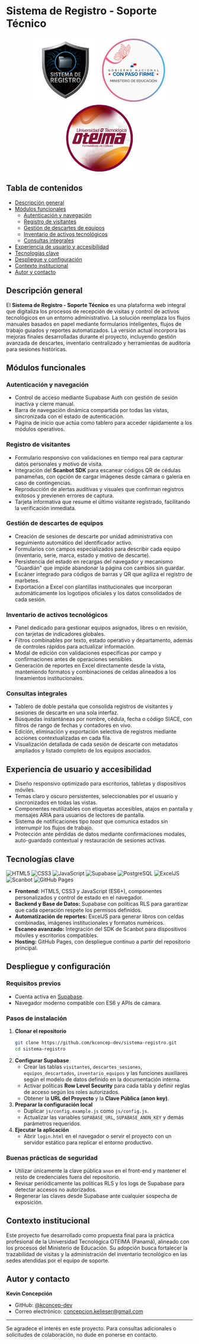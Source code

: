 # Sistema de Registro - Soporte Técnico

<p align="center">
  <img src="assets/images/logo.png" alt="Logo del Sistema de Registro" width="180" />
  <img src="assets/images/meduca.png" alt="Logo del Ministerio de Educación" width="180" />
  <img src="assets/images/oteima.png" alt="Logo de la Universidad Tecnológica OTEIMA" width="180" />
</p>

## Tabla de contenidos
- [Descripción general](#descripción-general)
- [Módulos funcionales](#módulos-funcionales)
  - [Autenticación y navegación](#autenticación-y-navegación)
  - [Registro de visitantes](#registro-de-visitantes)
  - [Gestión de descartes de equipos](#gestión-de-descartes-de-equipos)
  - [Inventario de activos tecnológicos](#inventario-de-activos-tecnológicos)
  - [Consultas integrales](#consultas-integrales)
- [Experiencia de usuario y accesibilidad](#experiencia-de-usuario-y-accesibilidad)
- [Tecnologías clave](#tecnologías-clave)
- [Despliegue y configuración](#despliegue-y-configuración)
- [Contexto institucional](#contexto-institucional)
- [Autor y contacto](#autor-y-contacto)

## Descripción general
El **Sistema de Registro - Soporte Técnico** es una plataforma web integral que digitaliza los procesos de recepción de visitas y control de activos tecnológicos en un entorno administrativo. La solución reemplaza los flujos manuales basados en papel mediante formularios inteligentes, flujos de trabajo guiados y reportes automatizados. La versión actual incorpora las mejoras finales desarrolladas durante el proyecto, incluyendo gestión avanzada de descartes, inventario centralizado y herramientas de auditoría para sesiones históricas.

## Módulos funcionales

### Autenticación y navegación
- Control de acceso mediante Supabase Auth con gestión de sesión inactiva y cierre manual.
- Barra de navegación dinámica compartida por todas las vistas, sincronizada con el estado de autenticación.
- Página de inicio que actúa como tablero para acceder rápidamente a los módulos operativos.

### Registro de visitantes
- Formulario responsivo con validaciones en tiempo real para capturar datos personales y motivo de visita.
- Integración del **Scanbot SDK** para escanear códigos QR de cédulas panameñas, con opción de cargar imágenes desde cámara o galería en caso de contingencias.
- Reproducción de alertas auditivas y visuales que confirman registros exitosos y previenen errores de captura.
- Tarjeta informativa que resume el último visitante registrado, facilitando la verificación inmediata.

### Gestión de descartes de equipos
- Creación de sesiones de descarte por unidad administrativa con seguimiento automático del identificador activo.
- Formularios con campos especializados para describir cada equipo (inventario, serie, marca, estado y motivo de descarte).
- Persistencia del estado en recargas del navegador y mecanismo "Guardián" que impide abandonar la página con cambios sin guardar.
- Escáner integrado para códigos de barras y QR que agiliza el registro de marbetes.
- Exportación a Excel con plantillas institucionales que incorporan automáticamente los logotipos oficiales y los datos consolidados de cada sesión.

### Inventario de activos tecnológicos
- Panel dedicado para gestionar equipos asignados, libres o en revisión, con tarjetas de indicadores globales.
- Filtros combinables por texto, estado operativo y departamento, además de controles rápidos para actualizar información.
- Modal de edición con validaciones específicas por campo y confirmaciones antes de operaciones sensibles.
- Generación de reportes en Excel directamente desde la vista, manteniendo formatos y combinaciones de celdas alineados a los lineamientos institucionales.

### Consultas integrales
- Tablero de doble pestaña que consolida registros de visitantes y sesiones de descarte en una sola interfaz.
- Búsquedas instantáneas por nombre, cédula, fecha o código SIACE, con filtros de rango de fechas y contadores en vivo.
- Edición, eliminación y exportación selectiva de registros mediante acciones contextualizadas en cada fila.
- Visualización detallada de cada sesión de descarte con metadatos ampliados y listado completo de los equipos asociados.

## Experiencia de usuario y accesibilidad
- Diseño responsivo optimizado para escritorios, tabletas y dispositivos móviles.
- Temas claro y oscuro persistentes, seleccionables por el usuario y sincronizados en todas las vistas.
- Componentes reutilizables con etiquetas accesibles, atajos en pantalla y mensajes ARIA para usuarios de lectores de pantalla.
- Sistema de notificaciones tipo *toast* que comunica estados sin interrumpir los flujos de trabajo.
- Protección ante pérdidas de datos mediante confirmaciones modales, auto-guardado contextual y restauración de sesiones activas.

## Tecnologías clave

![HTML5](https://img.shields.io/badge/html5-%23E34F26.svg?style=for-the-badge&logo=html5&logoColor=white)
![CSS3](https://img.shields.io/badge/css3-%231572B6.svg?style=for-the-badge&logo=css3&logoColor=white)
![JavaScript](https://img.shields.io/badge/javascript-%23323330.svg?style=for-the-badge&logo=javascript&logoColor=%23F7DF1E)
![Supabase](https://img.shields.io/badge/Supabase-3ECF8E?style=for-the-badge&logo=supabase&logoColor=white)
![PostgreSQL](https://img.shields.io/badge/PostgreSQL-%23316192.svg?style=for-the-badge&logo=postgresql&logoColor=white)
![ExcelJS](https://img.shields.io/badge/ExcelJS-217346?style=for-the-badge&logo=microsoft-excel&logoColor=white)
![Scanbot](https://img.shields.io/badge/Scanbot%20SDK-FF2D55?style=for-the-badge&logo=data:image/png;base64,iVBORw0KGgoAAAANSUhEUgAAAA4AAAAOCAQAAAC4GHSjAAAAKElEQVQYlWNgwA/8////bwYGBhaGKECTkJCICgGKqKurBqgGJpBmAABuVREHT5ItOgAAAABJRU5ErkJggg==&logoColor=white)
![GitHub Pages](https://img.shields.io/badge/GitHub%20Pages-222222?style=for-the-badge&logo=github&logoColor=white)

* **Frontend:** HTML5, CSS3 y JavaScript (ES6+), componentes personalizados y control de estado en el navegador.
* **Backend y Base de Datos:** Supabase con políticas RLS para garantizar que cada operación respete los permisos definidos.
* **Automatización de reportes:** ExcelJS para generar libros con celdas combinadas, imágenes institucionales y formatos numéricos.
* **Escaneo avanzado:** Integración del SDK de Scanbot para dispositivos móviles y escritorios compatibles.
* **Hosting:** GitHub Pages, con despliegue continuo a partir del repositorio principal.

## Despliegue y configuración

### Requisitos previos
- Cuenta activa en [Supabase](https://supabase.com/).
- Navegador moderno compatible con ES6 y APIs de cámara.

### Pasos de instalación
1. **Clonar el repositorio**
   ```bash
   git clone https://github.com/kconcep-dev/sistema-registro.git
   cd sistema-registro
   ```
2. **Configurar Supabase**
   - Crear las tablas `visitantes`, `descartes_sesiones`, `equipos_descartados`, `inventario_equipos` y las funciones auxiliares según el modelo de datos definido en la documentación interna.
   - Activar políticas **Row Level Security** para cada tabla y definir reglas de acceso según los roles autorizados.
   - Obtener la **URL del Proyecto** y la **Clave Pública (anon key)**.
3. **Preparar la configuración local**
   - Duplicar `js/config.example.js` como `js/config.js`.
   - Actualizar las variables `SUPABASE_URL`, `SUPABASE_ANON_KEY` y demás parámetros requeridos.
4. **Ejecutar la aplicación**
   - Abrir `login.html` en el navegador o servir el proyecto con un servidor estático para replicar el entorno productivo.

### Buenas prácticas de seguridad
- Utilizar únicamente la clave pública `anon` en el front-end y mantener el resto de credenciales fuera del repositorio.
- Revisar periódicamente las políticas RLS y los logs de Supabase para detectar accesos no autorizados.
- Regenerar las claves desde Supabase ante cualquier sospecha de exposición.

## Contexto institucional
Este proyecto fue desarrollado como propuesta final para la práctica profesional de la Universidad Tecnológica OTEIMA (Panamá), alineado con los procesos del Ministerio de Educación. Su adopción busca fortalecer la trazabilidad de visitas y la administración del inventario tecnológico en las sedes atendidas por el equipo de soporte.

## Autor y contacto
**Kevin Concepción**

- GitHub: [@kconcep-dev](https://github.com/kconcep-dev)
- Correo electrónico: [concepcion.kelieser@gmail.com](mailto:concepcion.kelieser@gmail.com)

---

Se agradece el interés en este proyecto. Para consultas adicionales o solicitudes de colaboración, no dude en ponerse en contacto.
